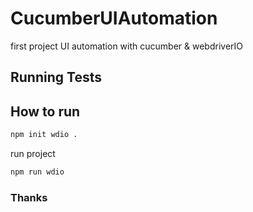 # CucumberUIAutomation
first project UI automation with cucumber &amp; webdriverIO

## Running Tests

## How to run

```bash
npm init wdio .
```

run project
```bash
npm run wdio
```

### Thanks
